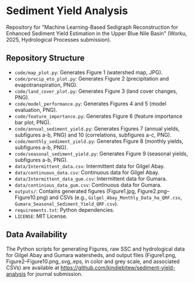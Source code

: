 # Sediment Yield Analysis
Repository for "Machine Learning-Based Sedigraph Reconstruction for Enhanced Sediment Yield Estimation in the Upper Blue Nile Basin" (Worku, 2025, Hydrological Processes submission).

## Repository Structure
- `code/map_plot.py`: Generates Figure 1 (watershed map, JPG).
- `code/precip_eto_plot.py`: Generates Figure 2 (precipitation and evapotranspiration, PNG).
- `code/land_cover_plot.py`: Generates Figure 3 (land cover changes, PNG).
- `code/model_performance.py`: Generates Figures 4 and 5 (model evaluation, PNG).
- `code/feature_importance.py`: Generates Figure 6 (feature importance bar plot, PNG).
- `code/annual_sediment_yield.py`: Generates Figures 7 (annual yields, subfigures a-b, PNG) and 10 (correlations, subfigures a-c, PNG).
- `code/monthly_sediment_yield.py`: Generates Figure 8 (monthly yields, subfigures a-b, PNG).
- `code/seasonal_sediment_yield.py`: Generates Figure 9 (seasonal yields, subfigures a-b, PNG).
- `data/Intermittent_data.csv`: Intermittent data for Gilgel Abay.
- `data/continuous_data.csv`: Continuous data for Gilgel Abay.
- `data/Intermittent_data_gum.csv`: Intermittent data for Gumara.
- `data/continious_data_gum.csv`: Continuous data for Gumara.
- `outputs/`: Contains generated figures (Figure1.jpg, Figure2.png–Figure10.png) and CSVs (e.g., `Gilgel_Abay_Monthly_Data_ha_QRF.csv`, `Gumara_Seasonal_Sediment_Yield_QRF.csv`).
- `requirements.txt`: Python dependencies.
- `LICENSE`: MIT License.

## Data Availability
The Python scripts for generating Figures, raw SSC and hydrological data for Gilgel Abay and Gumara watersheds, and output files (Figure1.png, Figure2–Figure10.png,.svg,.eps, in color and grey scale, and associated CSVs) are available at https://github.com/kindiebitew/sediment-yield-analysis for journal submission.
